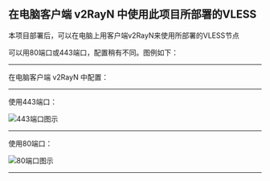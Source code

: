 ## 在电脑客户端 v2RayN 中使用此项目所部署的VLESS



本项目部署后，可以在电脑上用客户端v2RayN来使用所部署的VLESS节点

可以用80端口或443端口，配置稍有不同。图例如下：

****

在电脑客户端 v2RayN 中配置：

***

使用443端口：

![443端口图示](https://github.com/mixool/heroku/tree/master/tutorial/img/%E5%AE%A2%E6%88%B7%E7%AB%AFv2RayN-VLESS-443.png)

***

使用80端口：

![80端口图示](https://github.com/mixool/heroku/tree/master/tutorial/img/%E5%AE%A2%E6%88%B7%E7%AB%AFv2RayN-VLESS-80.png)
***
